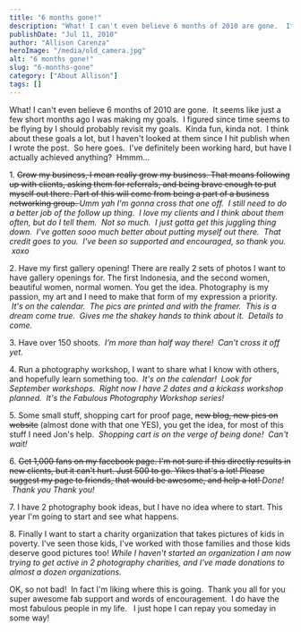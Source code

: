 ```yaml
---
title: "6 months gone!"
description: "What! I can't even believe 6 months of 2010 are gone.  It seems like just a few short months ago..."
publishDate: "Jul 11, 2010"
author: "Allison Carenza"
heroImage: "/media/old_camera.jpg"
alt: "6 months gone!"
slug: "6-months-gone"
category: ["About Allison"]
tags: []
---
```


<p>What! I can&apos;t even believe 6 months of 2010 are gone.  It seems like just a few short months ago I was making my goals.  I figured since time seems to be flying by I should probably revisit my goals.  Kinda fun, kinda not.  I think about these goals a lot, but I haven&apos;t looked at them since I hit publish when I wrote the post.  So here goes.  I&apos;ve definitely been working hard, but have I actually achieved anything?  Hmmm...</p>
<p>1. <span style="text-decoration: line-through;">Grow my business, I mean really grow my business. That means following up with clients, asking them for referrals, and being brave enough to put myself out there. Part of this will come from being a part of a business networking group. </span> <em>Umm yah I&apos;m gonna cross that one off.  I still need to do a better job of the follow up thing.  I love my clients and I think about them often, but do I tell them.  Not so much.  I just gotta get this juggling thing down.  I&apos;ve gotten sooo much better about putting myself out there.  That credit goes to you.  I&apos;ve been so supported and encouraged, so thank you.  xoxo</em></p>
<p>2. Have my first gallery opening! There are really 2 sets of photos I want to have gallery openings for. The first Indonesia, and the second women, beautiful women, normal women. You get the idea. Photography is my passion, my art and I need to make that form of my expression a priority.  <em>It&apos;s on the calendar.  The pics are printed and with the framer.  This is a dream come true.  Gives me the shakey hands to think about it.  Details to come.</em></p>
<p>3. Have over 150 shoots.  <em>I&apos;m more than half way there!  Can&apos;t cross it off yet.</em></p>
<p>4. Run a photography workshop, I want to share what I know with others, and hopefully learn something too.  <em>It&apos;s on the calendar!  Look for September workshops.  Right now I have 2 dates and a kickass workshop planned.  It&apos;s the Fabulous Photography Workshop series!</em></p>
<p>5. Some small stuff, shopping cart for proof page, <span style="text-decoration: line-through;">new blog, new pics on website</span> (almost done with that one YES), you get the idea, for most of this stuff I need Jon&apos;s help.  <em>Shopping cart is on the verge of being done!  Can&apos;t wait!</em></p>
<p>6. <span style="text-decoration: line-through;">Get 1,000 fans on my facebook page. I&apos;m not sure if this directly results in new clients, but it can&apos;t hurt. Just 500 to go. Yikes that&apos;s a lot! Please suggest my page to friends, that would be awesome, and help a lot! </span> <em>Done!  Thank you Thank you!</em></p>
<p>7. I have 2 photography book ideas, but I have no idea where to start. This year I&apos;m going to start and see what happens.</p>
<p>8. Finally I want to start a charity organization that takes pictures of kids in poverty. I&apos;ve seen those kids, I&apos;ve worked with those families and those kids deserve good pictures too! <em> While I haven&apos;t started an organization I am now trying to get active in 2 photography charities, and I&apos;ve made donations to almost a dozen organizations.</em></p>
<p><em><span style="font-style: normal;">OK, so not bad!  In fact I&apos;m liking where this is going.  Thank you all for you super awesome fab support and words of encouragement.  I do have the most fabulous people in my life.   I just hope I can repay you someday in some way!</span></em></p>
